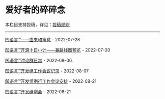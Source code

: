 # 爱好者的碎碎念

本栏目支持投稿，详见：[投稿规则](submission_rules.md)

---

[凹语言™——由来和寓意](st0001.md) - 2022-07-28

[凹语言™开源十日小计——兼路线图预览](st0002.md) - 2022-07-30

[凹语言™讨论群日常](st0003.md) - 2022-08-06

[凹语言™开发组工作会议记录](st0004.md) - 2022-08-07

[凹语言™开发组例行工作会议安排](st0005.md) - 2022-08-21

[凹语言™开发组例会](st0006.md) - 2022-08-21

